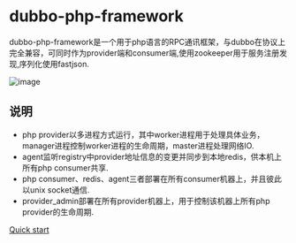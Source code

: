 # dubbo-php-framework
dubbo-php-framework是一个用于php语言的RPC通讯框架，与dubbo在协议上完全兼容，可同时作为provider端和consumer端,使用zookeeper用于服务注册发现,序列化使用fastjson.

![image](https://github.com/lexin-fintech/dubbo-php-framework/blob/master/arch.png)

## 说明
* php provider以多进程方式运行，其中worker进程用于处理具体业务，manager进程控制worker进程的生命周期，master进程处理网络IO.
* agent监听registry中provider地址信息的变更并同步到本地redis，供本机上所有php consumer共享.
* php consumer、redis、agent三者部署在所有consumer机器上，并且彼此以unix socket通信.
* provider_admin部署在所有provider机器上，用于控制该机器上所有php provider的生命周期.


[Quick start](https://github.com/lexin-fintech/dubbo-php-framework/wiki/Quick-Start)
